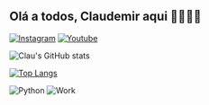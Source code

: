 ## Olá a todos, Claudemir aqui 👋🚀🚀🚀

[![Instagram](https://img.shields.io/badge/Instagram-E4405F?style=for-the-badge&logo=instagram&logoColor=white)](https://instagram.com/claudemir.ti)
[![Youtube](https://img.shields.io/badge/YouTube-FF0000?style=for-the-badge&logo=youtube&logoColor=white)](https://www.youtube.com/@Canal-Clau-Ensina)

![Clau's GitHub stats](https://github-readme-stats.vercel.app/api?username=clau-informatica&show_icons=true&theme=dracula)

[![Top Langs](https://github-readme-stats.vercel.app/api/top-langs/?username=clau-informatica&theme=dracula)](https://github.com/clau-informatica/github-readme-stats)

![Python](https://user-images.githubusercontent.com/74038190/212257472-08e52665-c503-4bd9-aa20-f5a4dae769b5.gif)
![Work](https://user-images.githubusercontent.com/74038190/214375888-0dc62524-fb43-43fd-9479-098b471d1b9c.gif)
